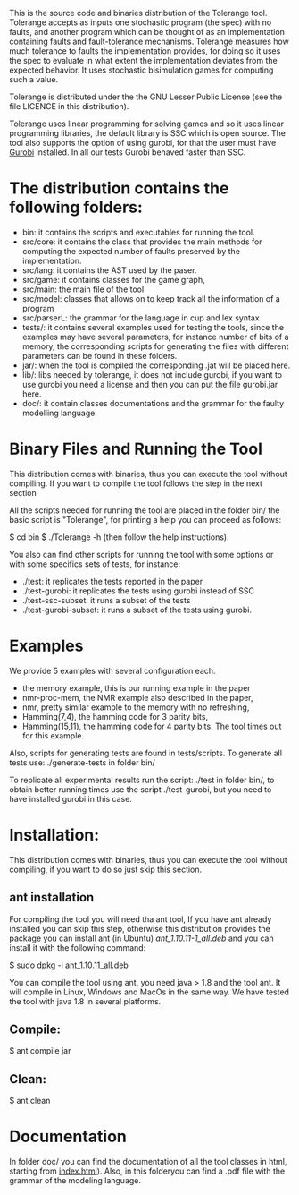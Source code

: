 This is the source code and binaries distribution of the Tolerange tool. Tolerange accepts as inputs one stochastic program (the spec) with  no faults, and 
another program which can be thought of as an implementation containing faults and fault-tolerance mechanisms. Tolerange measures how much tolerance to faults the implementation provides,
for doing so it uses the spec to evaluate in what extent the implementation deviates from the expected behavior. It uses stochastic bisimulation games for computing such a value. 

Tolerange is distributed under the the GNU Lesser Public License (see the file LICENCE in this distribution). 

Tolerange uses linear programming for solving games and so it uses linear programming libraries, the default library is SSC which is open source. The tool also supports the option of
using gurobi, for that the user must have [Gurobi](https://gurobi.com) installed. In all our tests Gurobi behaved faster than SSC. 

# The distribution contains the following folders:

* bin: it contains the scripts and executables for running the tool.
* src/core: it contains the class that provides the main methods for computing the expected number of faults preserved by the implementation.
* src/lang: it contains the AST used by the paser.
* src/game: it contains classes for the game graph, 
* src/main: the main file of the tool
* src/model: classes that allows on to keep track all the information of a program  
* src/parserL: the grammar for the language in cup and lex syntax
* tests/: it contains several examples used for testing the tools, since the examples may have several parameters, for instance number of bits of a memory, the corresponding scripts for 
	  generating the files with different parameters can be found in these folders.
* jar/: when the tool is compiled the corresponding .jat will be placed here.
* lib/: libs needed by tolerange, it does not include gurobi, if you want to use gurobi you need a license and then you can put the file gurobi.jar here.
* doc/: it contain classes documentations and the grammar for the faulty modelling language.

# Binary Files and Running the Tool
This distribution comes with binaries, thus you can execute the tool without compiling. If you want to compile the tool follows the step in the next section

All the scripts needed for running the tool are placed in the folder bin/ the basic script is "Tolerange", for printing a help you can
proceed as follows:

$ cd bin
$ ./Tolerange -h (then follow the help instructions). 

You also can find other scripts for running the tool with some options or with some specifics sets of tests, for instance:

* ./test: it replicates the tests reported in the paper
* ./test-gurobi: it replicates the tests using gurobi instead of SSC
* ./test-ssc-subset: it runs a subset of the tests
* ./test-gurobi-subset: it runs a subset of the tests using gurobi.

# Examples
We provide 5 examples with several configuration each.

* the memory example, this is our running example in the paper
* nmr-proc-mem, the NMR example also described in the paper,
* nmr, pretty similar example to the memory with no refreshing,
* Hamming(7,4), the hamming code for 3 parity bits,
* Hamming(15,11), the hamming code for 4 parity bits. The tool times out for this example.


Also, scripts for generating tests are found in tests/scripts. To generate all tests use:
./generate-tests in folder bin/

To replicate all experimental results run the script: ./test in folder bin/, to obtain better running times use the script ./test-gurobi, but you need to have installed gurobi in this case.


# Installation:
This distribution comes with binaries, thus you can execute the tool without compiling, if you want to do so just skip this section.

## ant installation
For compiling the tool you will need tha ant tool, If you have ant already installed you can skip this step, otherwise this distribution provides the package you can install ant (in Ubuntu) *ant_1.10.11-1_all.deb* and you can install it 
with the following command:

$ sudo dpkg -i ant_1.10.11_all.deb

You can compile the tool using ant, you need java > 1.8 and the tool ant. It will compile in Linux, Windows and MacOs in the same way. We have tested the tool with java 1.8 in several platforms.

## Compile:
$ ant compile jar

## Clean:
$ ant clean

# Documentation
In folder doc/ you can find the documentation of  all the tool classes in html, starting from [index.html](doc/index.html)). Also, in this folderyou can find a .pdf file with the grammar
of the modeling language. 
